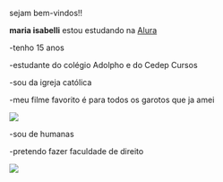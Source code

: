 sejam bem-vindos!!

**maria isabelli**
estou estudando na [Alura](https://www.alura.com.br/)

-tenho 15 anos

-estudante do colégio Adolpho e do Cedep Cursos

-sou da igreja católica

-meu filme favorito é para todos os garotos que ja amei 

![](https://media1.tenor.com/m/cKeD5YnLiW4AAAAC/to-all-the-boys-ps-i-love-you.gif)

-sou de humanas

-pretendo fazer faculdade de direito

![](https://media.tenor.com/mFtTEcsmU40AAAAj/spongebob-heart.gif)
